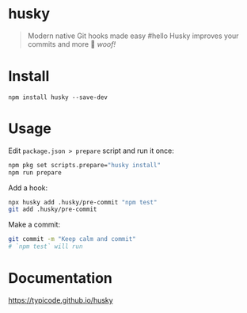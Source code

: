 # husky

> Modern native Git hooks made easy
#hello
Husky improves your commits and more 🐶 *woof!*

# Install

```
npm install husky --save-dev
```

# Usage

Edit `package.json > prepare` script and run it once:

```sh
npm pkg set scripts.prepare="husky install"
npm run prepare
```

Add a hook:

```sh
npx husky add .husky/pre-commit "npm test"
git add .husky/pre-commit
```

Make a commit:

```sh
git commit -m "Keep calm and commit"
# `npm test` will run
```

# Documentation

https://typicode.github.io/husky
